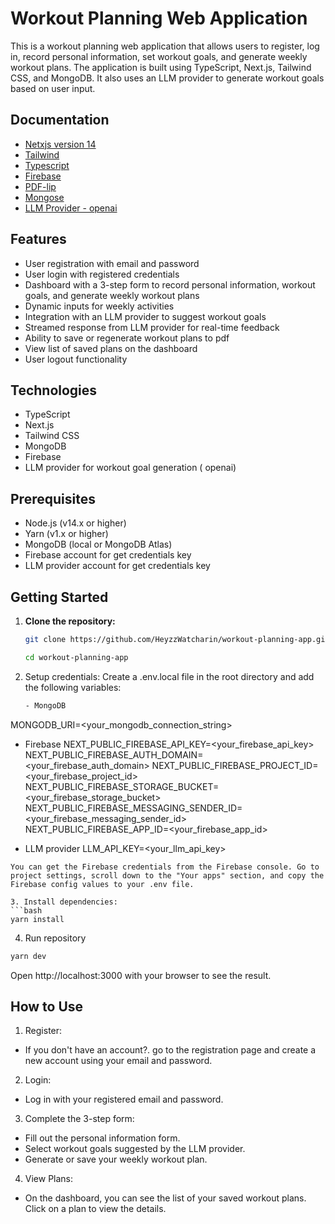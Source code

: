 # Workout Planning Web Application

This is a workout planning web application that allows users to register, log in, record personal information, set workout goals, and generate weekly workout plans. The application is built using TypeScript, Next.js, Tailwind CSS, and MongoDB. It also uses an LLM provider to generate workout goals based on user input.

## Documentation

- [Netxjs version 14](https://nextjs.org/learn-pages-router/basics/create-nextjs-app/setup)
- [Tailwind](https://tailwindcss.com/)
- [Typescript](https://www.typescriptlang.org/)
- [Firebase](https://firebase.google.com/docs/storage?hl=th)
- [PDF-lip](https://www.npmjs.com/package/pdf-lib/v/1.3.1)
- [Mongose](https://mongoosejs.com/)
- [LLM Provider - openai](https://platform.openai.com/docs/concepts)





## Features

- User registration with email and password
- User login with registered credentials
- Dashboard with a 3-step form to record personal information, workout goals, and generate weekly workout plans
- Dynamic inputs for weekly activities
- Integration with an LLM provider to suggest workout goals
- Streamed response from LLM provider for real-time feedback
- Ability to save or regenerate workout plans to pdf
- View list of saved plans on the dashboard
- User logout functionality

## Technologies

- TypeScript
- Next.js
- Tailwind CSS
- MongoDB
- Firebase
- LLM provider for workout goal generation ( openai)

## Prerequisites

- Node.js (v14.x or higher)
- Yarn (v1.x or higher)
- MongoDB (local or MongoDB Atlas)
- Firebase account for get credentials key
- LLM provider account for get credentials key


## Getting Started

1. **Clone the repository:**

   ```bash
   git clone https://github.com/HeyzzWatcharin/workout-planning-app.git

   cd workout-planning-app 

2. Setup credentials:
Create a .env.local file in the root directory and add the following variables:
   ```bash
   - MongoDB
MONGODB_URI=<your_mongodb_connection_string>

- Firebase
NEXT_PUBLIC_FIREBASE_API_KEY=<your_firebase_api_key>
NEXT_PUBLIC_FIREBASE_AUTH_DOMAIN=<your_firebase_auth_domain>
NEXT_PUBLIC_FIREBASE_PROJECT_ID=<your_firebase_project_id>
NEXT_PUBLIC_FIREBASE_STORAGE_BUCKET=<your_firebase_storage_bucket>
NEXT_PUBLIC_FIREBASE_MESSAGING_SENDER_ID=<your_firebase_messaging_sender_id>
NEXT_PUBLIC_FIREBASE_APP_ID=<your_firebase_app_id>

- LLM provider
LLM_API_KEY=<your_llm_api_key>
```
You can get the Firebase credentials from the Firebase console. Go to project settings, scroll down to the "Your apps" section, and copy the Firebase config values to your .env file.

3. Install dependencies:
```bash
yarn install
```

4. Run repository
```bash
yarn dev
```
Open http://localhost:3000 with your browser to see the result.

## How to Use
1. Register:
- If you don't have an account?. go to the registration page and create a new account using your email and password.

2. Login:
- Log in with your registered email and password.

3. Complete the 3-step form:
- Fill out the personal information form.
- Select workout goals suggested by the LLM provider.
- Generate or save your weekly workout plan.

4. View Plans:
- On the dashboard, you can see the list of your saved workout plans. Click on a plan to view the details.
